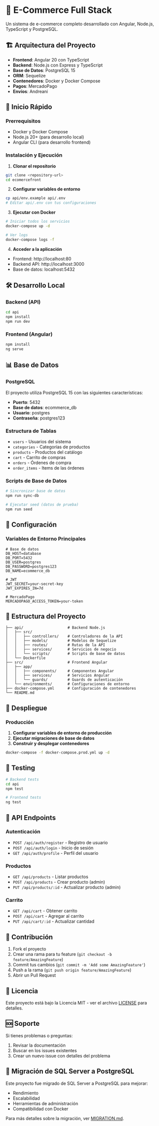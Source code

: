 # 🛒 E-Commerce Full Stack

Un sistema de e-commerce completo desarrollado con Angular, Node.js, TypeScript y PostgreSQL.

## 🏗️ Arquitectura del Proyecto

- **Frontend**: Angular 20 con TypeScript
- **Backend**: Node.js con Express y TypeScript
- **Base de Datos**: PostgreSQL 15
- **ORM**: Sequelize
- **Contenedores**: Docker y Docker Compose
- **Pagos**: MercadoPago
- **Envíos**: Andreani

## 🚀 Inicio Rápido

### Prerrequisitos

- Docker y Docker Compose
- Node.js 20+ (para desarrollo local)
- Angular CLI (para desarrollo frontend)

### Instalación y Ejecución

1. **Clonar el repositorio**
```bash
git clone <repository-url>
cd ecomercefront
```

2. **Configurar variables de entorno**
```bash
cp api/env.example api/.env
# Editar api/.env con tus configuraciones
```

3. **Ejecutar con Docker**
```bash
# Iniciar todos los servicios
docker-compose up -d

# Ver logs
docker-compose logs -f
```

4. **Acceder a la aplicación**
- Frontend: http://localhost:80
- Backend API: http://localhost:3000
- Base de datos: localhost:5432

## 🛠️ Desarrollo Local

### Backend (API)

```bash
cd api
npm install
npm run dev
```

### Frontend (Angular)

```bash
npm install
ng serve
```

## 📊 Base de Datos

### PostgreSQL

El proyecto utiliza PostgreSQL 15 con las siguientes características:

- **Puerto**: 5432
- **Base de datos**: ecommerce_db
- **Usuario**: postgres
- **Contraseña**: postgres123

### Estructura de Tablas

- `users` - Usuarios del sistema
- `categories` - Categorías de productos
- `products` - Productos del catálogo
- `cart` - Carrito de compras
- `orders` - Órdenes de compra
- `order_items` - Items de las órdenes

### Scripts de Base de Datos

```bash
# Sincronizar base de datos
npm run sync-db

# Ejecutar seed (datos de prueba)
npm run seed
```

## 🔧 Configuración

### Variables de Entorno Principales

```env
# Base de datos
DB_HOST=database
DB_PORT=5432
DB_USER=postgres
DB_PASSWORD=postgres123
DB_NAME=ecommerce_db

# JWT
JWT_SECRET=your-secret-key
JWT_EXPIRES_IN=7d

# MercadoPago
MERCADOPAGO_ACCESS_TOKEN=your-token
```

## 📁 Estructura del Proyecto

```
├── api/                    # Backend Node.js
│   ├── src/
│   │   ├── controllers/    # Controladores de la API
│   │   ├── models/         # Modelos de Sequelize
│   │   ├── routes/         # Rutas de la API
│   │   ├── services/       # Servicios de negocio
│   │   └── scripts/        # Scripts de base de datos
│   └── Dockerfile
├── src/                    # Frontend Angular
│   ├── app/
│   │   ├── components/     # Componentes Angular
│   │   ├── services/       # Servicios Angular
│   │   └── guards/         # Guards de autenticación
│   └── environments/       # Configuraciones de entorno
├── docker-compose.yml      # Configuración de contenedores
└── README.md
```

## 🚀 Despliegue

### Producción

1. **Configurar variables de entorno de producción**
2. **Ejecutar migraciones de base de datos**
3. **Construir y desplegar contenedores**

```bash
docker-compose -f docker-compose.prod.yml up -d
```

## 🧪 Testing

```bash
# Backend tests
cd api
npm test

# Frontend tests
ng test
```

## 📝 API Endpoints

### Autenticación
- `POST /api/auth/register` - Registro de usuario
- `POST /api/auth/login` - Inicio de sesión
- `GET /api/auth/profile` - Perfil del usuario

### Productos
- `GET /api/products` - Listar productos
- `POST /api/products` - Crear producto (admin)
- `PUT /api/products/:id` - Actualizar producto (admin)

### Carrito
- `GET /api/cart` - Obtener carrito
- `POST /api/cart` - Agregar al carrito
- `PUT /api/cart/:id` - Actualizar cantidad

## 🤝 Contribución

1. Fork el proyecto
2. Crear una rama para tu feature (`git checkout -b feature/AmazingFeature`)
3. Commit tus cambios (`git commit -m 'Add some AmazingFeature'`)
4. Push a la rama (`git push origin feature/AmazingFeature`)
5. Abrir un Pull Request

## 📄 Licencia

Este proyecto está bajo la Licencia MIT - ver el archivo [LICENSE](LICENSE) para detalles.

## 🆘 Soporte

Si tienes problemas o preguntas:

1. Revisar la documentación
2. Buscar en los issues existentes
3. Crear un nuevo issue con detalles del problema

## 🔄 Migración de SQL Server a PostgreSQL

Este proyecto fue migrado de SQL Server a PostgreSQL para mejorar:
- Rendimiento
- Escalabilidad
- Herramientas de administración
- Compatibilidad con Docker

Para más detalles sobre la migración, ver [MIGRATION.md](MIGRATION.md).